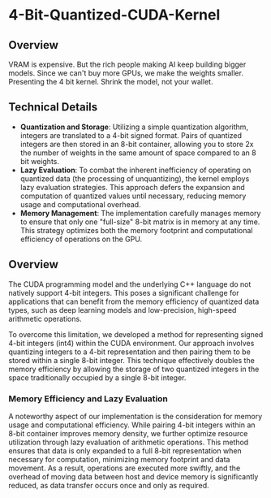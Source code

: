 # 4-Bit-Quantized-CUDA-Kernel

## Overview

VRAM is expensive. But the rich people making AI keep building bigger models. Since we can't buy more GPUs, we make the weights smaller. Presenting the 4 bit kernel. Shrink the model, not your wallet.

## Technical Details

- **Quantization and Storage**: Utilizing a simple quantization algorithm, integers are translated to a 4-bit signed format. Pairs of quantized integers are then stored in an 8-bit container, allowing you to store 2x the number of weights in the same amount of space compared to an 8 bit weights.
- **Lazy Evaluation**: To combat the inherent inefficiency of operating on quantized data (the processing of unquantizing), the kernel employs lazy evaluation strategies. This approach defers the expansion and computation of quantized values until necessary, reducing memory usage and computational overhead.
- **Memory Management**: The implementation carefully manages memory to ensure that only one "full-size" 8-bit matrix is in memory at any time. This strategy optimizes both the memory footprint and computational efficiency of operations on the GPU.

## Overview
The CUDA programming model and the underlying C++ language do not natively support 4-bit integers. This poses a significant challenge for applications that can benefit from the memory efficiency of quantized data types, such as deep learning models and low-precision, high-speed arithmetic operations.

To overcome this limitation, we developed a method for representing signed 4-bit integers (int4) within the CUDA environment. Our approach involves quantizing integers to a 4-bit representation and then pairing them to be stored within a single 8-bit integer. This technique effectively doubles the memory efficiency by allowing the storage of two quantized integers in the space traditionally occupied by a single 8-bit integer.

### Memory Efficiency and Lazy Evaluation

A noteworthy aspect of our implementation is the consideration for memory usage and computational efficiency. While pairing 4-bit integers within an 8-bit container improves memory density, we further optimize resource utilization through lazy evaluation of arithmetic operations. This method ensures that data is only expanded to a full 8-bit representation when necessary for computation, minimizing memory footprint and data movement. As a result, operations are executed more swiftly, and the overhead of moving data between host and device memory is significantly reduced, as data transfer occurs once and only as required.
